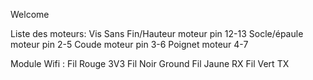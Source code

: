 Welcome

Liste des moteurs:
    Vis Sans Fin/Hauteur moteur pin 12-13
    Socle/épaule moteur pin 2-5
    Coude moteur pin 3-6
    Poignet moteur 4-7

Module Wifi :
    Fil Rouge 3V3
    Fil Noir Ground
    Fil Jaune RX
    Fil Vert TX